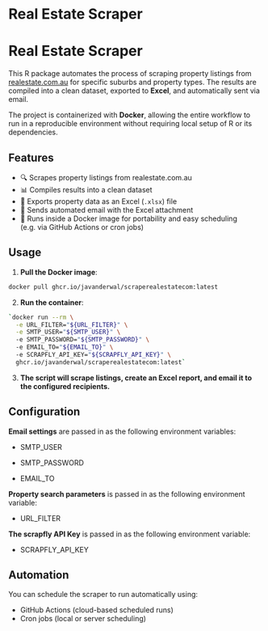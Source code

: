 Real Estate Scraper
================

# Real Estate Scraper

This R package automates the process of scraping property listings from
[realestate.com.au](https://www.realestate.com.au/) for specific suburbs
and property types. The results are compiled into a clean dataset,
exported to **Excel**, and automatically sent via email.

The project is containerized with **Docker**, allowing the entire
workflow to run in a reproducible environment without requiring local
setup of R or its dependencies.

## Features

- 🔍 Scrapes property listings from realestate.com.au  
- 📊 Compiles results into a clean dataset  
- 📂 Exports property data as an Excel (`.xlsx`) file  
- 📧 Sends automated email with the Excel attachment  
- 🐳 Runs inside a Docker image for portability and easy scheduling
  (e.g. via GitHub Actions or cron jobs)

## Usage

1.  **Pull the Docker image**:

``` bash
docker pull ghcr.io/javanderwal/scraperealestatecom:latest
```

2.  **Run the container**:

``` bash
`docker run --rm \
  -e URL_FILTER="${URL_FILTER}" \
  -e SMTP_USER="${SMTP_USER}" \ 
  -e SMTP_PASSWORD="${SMTP_PASSWORD}" \ 
  -e EMAIL_TO="${EMAIL_TO}" \ 
  -e SCRAPFLY_API_KEY="${SCRAPFLY_API_KEY}" \ 
  ghcr.io/javanderwal/scraperealestatecom:latest`
```

3.  **The script will scrape listings, create an Excel report, and email
    it to the configured recipients.**

## Configuration

**Email settings** are passed in as the following environment variables:

- SMTP_USER

- SMTP_PASSWORD

- EMAIL_TO

**Property search parameters** is passed in as the following environment
variable:

- URL_FILTER

**The scrapfly API Key** is passed in as the following environment
variable:

- SCRAPFLY_API_KEY

## Automation

You can schedule the scraper to run automatically using:

- GitHub Actions (cloud-based scheduled runs)
- Cron jobs (local or server scheduling)
